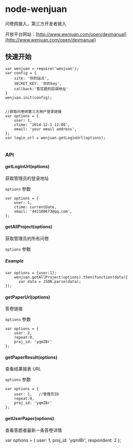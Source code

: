node-wenjuan
============

问卷网接入，第三方开发者接入


开放平台网站：[http://www.wenjuan.com/open/devmanual](http://www.wenjuan.com/open/devmanual)

## 快速开始

```
var wenjuan = require('wenjuan');
var config = {
    site: '你的站点',
    SECRET_KEY: '你的key',
    callback:'答完题的回调地址'
}
wenjuan.init(config);


//获取问卷网第三方用户登录链接
var options = {
    user: 1,
    ctime: '2014-12-1 12:00',
    email: 'your email address',
};
var login_url = wenjuan.getLoginUrl(options);


```

### API
#### getLoginUrl(options)
获取管理员的登录地址

`options` 参数

```
var options = {
    user: 1,
    ctime: currentDate,
    email: '442180673@qq.com',
};
```

#### getAllProject(options)
获取管理员的所有问卷

`options` 参数

##### Example
```
var options = {user:1};
    wenjuan.getAllProject(options).then(function(data){
      var data = JSON.parse(data);
});
```

#### getPaperUrl(options)
答卷链接

`options` 参数


```
var options = {
    user: 2,
    repeat:0,
    proj_id: 'yqmIBr'
};
```

#### getPaperResult(options)
查看结果报表 URL


`options` 参数


```
var options = {
    user: 1,   //管理员ID
    repeat:0,
    proj_id: 'yqmIBr'
};
```

#### getUserPaper(options)
查看答题者最新一条答卷详情

var options = {
    user: 1,
    proj_id: 'yqmIBr',
    respondent: 2
};